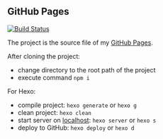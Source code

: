 ## GitHub Pages

[![Build Status](https://travis-ci.org/lev-gc/lev-gc.github.io.svg?branch=source)](https://travis-ci.org/lev-gc/lev-gc.github.io)

The project is the source file of my [GitHub Pages](https://lev-gc.github.io/).

After cloning the project:
 - change directory to the root path of the project
 - execute command `npm i`

For Hexo:
 - compile project: `hexo generate` or `hexo g`
 - clean project: `hexo clean`
 - start server on [localhost](http://localhost:4000/): `hexo server` or `hexo s`
 - deploy to GitHub: `hexo deploy` or `hexo d`
